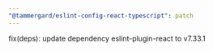 ```yaml
---
"@tammergard/eslint-config-react-typescript": patch
---
```


fix(deps): update dependency eslint-plugin-react to v7.33.1
